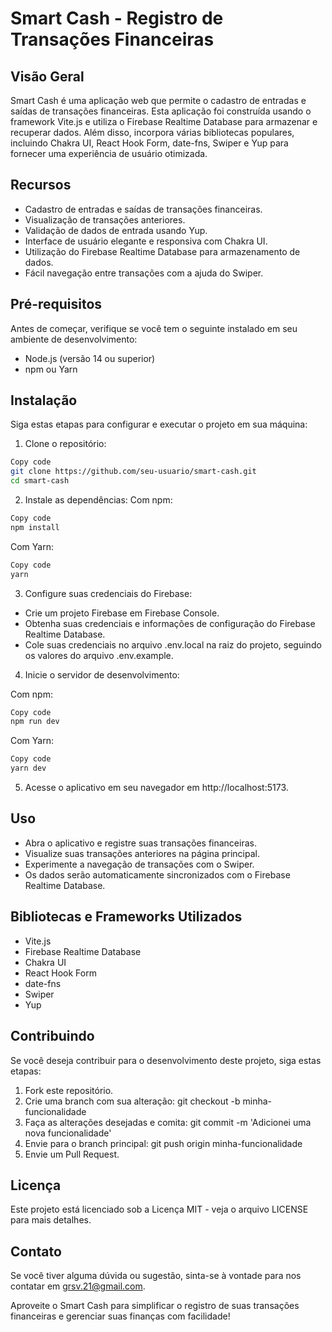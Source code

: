 # Smart Cash - Registro de Transações Financeiras

## Visão Geral

Smart Cash é uma aplicação web que permite o cadastro de entradas e saídas de transações financeiras. Esta aplicação foi construída usando o framework Vite.js e utiliza o Firebase Realtime Database para armazenar e recuperar dados. Além disso, incorpora várias bibliotecas populares, incluindo Chakra UI, React Hook Form, date-fns, Swiper e Yup para fornecer uma experiência de usuário otimizada.

## Recursos

- Cadastro de entradas e saídas de transações financeiras.
- Visualização de transações anteriores.
- Validação de dados de entrada usando Yup.
- Interface de usuário elegante e responsiva com Chakra UI.
- Utilização do Firebase Realtime Database para armazenamento de dados.
- Fácil navegação entre transações com a ajuda do Swiper.

## Pré-requisitos

Antes de começar, verifique se você tem o seguinte instalado em seu ambiente de desenvolvimento:

- Node.js (versão 14 ou superior)
- npm ou Yarn

## Instalação

Siga estas etapas para configurar e executar o projeto em sua máquina:

1. Clone o repositório:

```bash
Copy code
git clone https://github.com/seu-usuario/smart-cash.git
cd smart-cash
```

2. Instale as dependências:
   Com npm:

```bash
Copy code
npm install
```

Com Yarn:

```bash
Copy code
yarn
```

3. Configure suas credenciais do Firebase:

- Crie um projeto Firebase em Firebase Console.
- Obtenha suas credenciais e informações de configuração do Firebase Realtime Database.
- Cole suas credenciais no arquivo .env.local na raiz do projeto, seguindo os valores do arquivo .env.example.

4. Inicie o servidor de desenvolvimento:

Com npm:

```bash
Copy code
npm run dev
```

Com Yarn:

```bash
Copy code
yarn dev
```

5. Acesse o aplicativo em seu navegador em http://localhost:5173.

## Uso

- Abra o aplicativo e registre suas transações financeiras.
- Visualize suas transações anteriores na página principal.
- Experimente a navegação de transações com o Swiper.
- Os dados serão automaticamente sincronizados com o Firebase Realtime Database.

## Bibliotecas e Frameworks Utilizados

- Vite.js
- Firebase Realtime Database
- Chakra UI
- React Hook Form
- date-fns
- Swiper
- Yup

## Contribuindo

Se você deseja contribuir para o desenvolvimento deste projeto, siga estas etapas:

1. Fork este repositório.
2. Crie uma branch com sua alteração: git checkout -b minha-funcionalidade
3. Faça as alterações desejadas e comita: git commit -m 'Adicionei uma nova funcionalidade'
4. Envie para o branch principal: git push origin minha-funcionalidade
5. Envie um Pull Request.

## Licença

Este projeto está licenciado sob a Licença MIT - veja o arquivo LICENSE para mais detalhes.

## Contato

Se você tiver alguma dúvida ou sugestão, sinta-se à vontade para nos contatar em [grsv.21@gmail.com](email).

Aproveite o Smart Cash para simplificar o registro de suas transações financeiras e gerenciar suas finanças com facilidade!
